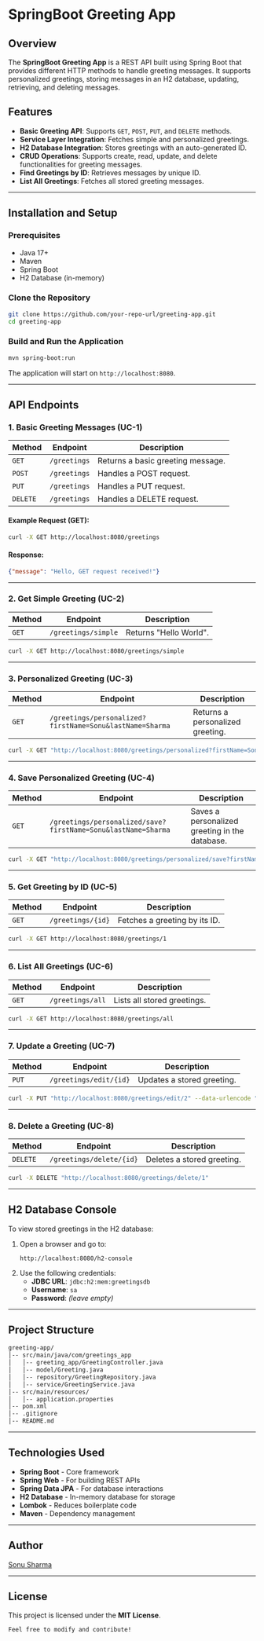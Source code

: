 # SpringBoot Greeting App

## Overview

The **SpringBoot Greeting App** is a REST API built using Spring Boot that provides different HTTP methods to handle greeting messages. It supports personalized greetings, storing messages in an H2 database, updating, retrieving, and deleting messages.

## Features

- **Basic Greeting API**: Supports `GET`, `POST`, `PUT`, and `DELETE` methods.
- **Service Layer Integration**: Fetches simple and personalized greetings.
- **H2 Database Integration**: Stores greetings with an auto-generated ID.
- **CRUD Operations**: Supports create, read, update, and delete functionalities for greeting messages.
- **Find Greetings by ID**: Retrieves messages by unique ID.
- **List All Greetings**: Fetches all stored greeting messages.

---

## Installation and Setup

### Prerequisites

- Java 17+
- Maven
- Spring Boot
- H2 Database (in-memory)

### Clone the Repository

```sh
git clone https://github.com/your-repo-url/greeting-app.git
cd greeting-app
```

### Build and Run the Application

```sh
mvn spring-boot:run
```

The application will start on `http://localhost:8080`.

---

## API Endpoints

### 1. Basic Greeting Messages (UC-1)

| Method  | Endpoint       | Description                      |
|---------|---------------|----------------------------------|
| `GET`   | `/greetings`  | Returns a basic greeting message. |
| `POST`  | `/greetings`  | Handles a POST request.         |
| `PUT`   | `/greetings`  | Handles a PUT request.          |
| `DELETE`| `/greetings`  | Handles a DELETE request.       |

#### Example Request (GET):

```sh
curl -X GET http://localhost:8080/greetings
```

#### Response:

```json
{"message": "Hello, GET request received!"}
```

---

### 2. Get Simple Greeting (UC-2)

| Method  | Endpoint             | Description         |
|---------|---------------------|---------------------|
| `GET`   | `/greetings/simple` | Returns "Hello World". |

```sh
curl -X GET http://localhost:8080/greetings/simple
```

---

### 3. Personalized Greeting (UC-3)

| Method  | Endpoint  | Description  |
|---------|---------------------------|--------------------------|
| `GET`   | `/greetings/personalized?firstName=Sonu&lastName=Sharma` | Returns a personalized greeting. |

```sh
curl -X GET "http://localhost:8080/greetings/personalized?firstName=Sonu&lastName=Sharma"
```

---

### 4. Save Personalized Greeting (UC-4)

| Method  | Endpoint | Description |
|---------|-------------------------------------------------|--------------------------------|
| `GET`   | `/greetings/personalized/save?firstName=Sonu&lastName=Sharma` | Saves a personalized greeting in the database. |

```sh
curl -X GET "http://localhost:8080/greetings/personalized/save?firstName=Sonu&lastName=Sharma"
```

---

### 5. Get Greeting by ID (UC-5)

| Method  | Endpoint        | Description |
|---------|----------------|-------------|
| `GET`   | `/greetings/{id}` | Fetches a greeting by its ID. |

```sh
curl -X GET http://localhost:8080/greetings/1
```

---

### 6. List All Greetings (UC-6)

| Method  | Endpoint         | Description |
|---------|-----------------|-------------|
| `GET`   | `/greetings/all` | Lists all stored greetings. |

```sh
curl -X GET http://localhost:8080/greetings/all
```

---

### 7. Update a Greeting (UC-7)

| Method  | Endpoint         | Description |
|---------|-----------------|-------------|
| `PUT`   | `/greetings/edit/{id}` | Updates a stored greeting. |

```sh
curl -X PUT "http://localhost:8080/greetings/edit/2" --data-urlencode "message=Hello, Aryaman Sharma!"
```

---

### 8. Delete a Greeting (UC-8)

| Method  | Endpoint         | Description |
|---------|-----------------|-------------|
| `DELETE`| `/greetings/delete/{id}` | Deletes a stored greeting. |

```sh
curl -X DELETE "http://localhost:8080/greetings/delete/1"
```

---

## H2 Database Console

To view stored greetings in the H2 database:

1. Open a browser and go to:  
   ```
   http://localhost:8080/h2-console
   ```
2. Use the following credentials:
   - **JDBC URL**: `jdbc:h2:mem:greetingsdb`
   - **Username**: `sa`
   - **Password**: *(leave empty)*

---

## Project Structure

```sh
greeting-app/
│-- src/main/java/com/greetings_app
│   │-- greeting_app/GreetingController.java
│   │-- model/Greeting.java
│   │-- repository/GreetingRepository.java
│   │-- service/GreetingService.java
│-- src/main/resources/
│   │-- application.properties
│-- pom.xml
│-- .gitignore
│-- README.md
```

---

## Technologies Used

- **Spring Boot** - Core framework
- **Spring Web** - For building REST APIs
- **Spring Data JPA** - For database interactions
- **H2 Database** - In-memory database for storage
- **Lombok** - Reduces boilerplate code
- **Maven** - Dependency management

---

## Author

[Sonu Sharma](https://github.com/thelastcig)

---

## License

This project is licensed under the **MIT License**.

```
Feel free to modify and contribute!
```

